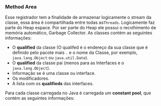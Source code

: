 ### Method Area


Esse registrador tem a finalidade de armazenar logicamente o stream da classe, essa área é compartilhada entre todas as`Threads`. Logicamente faz parte do Heap espace. Por ser parte do Heap ele possui o recolhimento de memória automático, Garbage Collector. As classes contém as seguintes informações:



* O **qualified** da classe (O qualifed é o endereço da sua classe que é definido pelo pacote mais `.` e o nome da Classe, por exemplo, `java.lang.Object` ou `java.util.Date`).
* O **qualified** da classe pai (menos para as Interfaces e o `java.lang.Object`).
* Informação se é uma classe ou interface.
* Os modificadores.
* A lista com os **qualifieds** das interfaces.


Para cada classe carregada no Java é carregada um **constant pool**, que contém as seguintes informações: